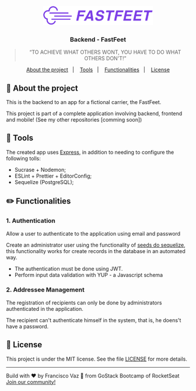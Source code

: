 <h1 align="center">
  <img alt="Fastfeet" src=".vscode/logo.png" width="300px" />
</h1>

<h3 align="center">
 Backend - FastFeet
</h3>


<blockquote align="center">“TO ACHIEVE WHAT OTHERS WONT, YOU HAVE TO DO WHAT OTHERS DON'T!”</blockquote>



<p align="center">
  <a href="#rocket-about-the-project">About the project</a>&nbsp;&nbsp;&nbsp;|&nbsp;&nbsp;&nbsp;
  <a href="#construction_worker-tools">Tools</a>&nbsp;&nbsp;&nbsp;|&nbsp;&nbsp;&nbsp;
  <a href="#pencil2-functionalities">Functionalities</a>&nbsp;&nbsp;&nbsp;|&nbsp;&nbsp;&nbsp;
  <a href="#memo-license">License</a>
</p>

## :rocket: About the project

This is the backend to an app for a fictional carrier, the FastFeet.

This project is part of a complete application involving backend, frontend and mobile! (See my other repositories [comming soon])

## :construction_worker: Tools

The created app uses [Express](https://expressjs.com/), in addition to needing to configure the following tolls:

- Sucrase + Nodemon;
- ESLint + Prettier + EditorConfig;
- Sequelize (PostgreSQL);

## :pencil2: Functionalities

### **1. Authentication**

Allow a user to authenticate to the application using email and password

Create an administrator user using the functionality of  [seeds do sequelize](https://sequelize.org/master/manual/migrations.html#creating-first-seed), this functionality works for create records in the database in an automated way.

- The authentication must be done using JWT.
- Perform input data validation with YUP - a Javascript schema

### 2. Addressee Management

The registration of recipients can only be done by administrators authenticated in the application.

The recipient can't authenticate himself in the system, that is, he doens't have a password.

## :memo: License

This project is under the MIT license. See the file [LICENSE](LICENSE.md) for more details.

---

Build with ♥ by Francisco Vaz :wave: from GoStack Bootcamp of RocketSeat [Join our community!](https://discordapp.com/invite/gCRAFhc)
